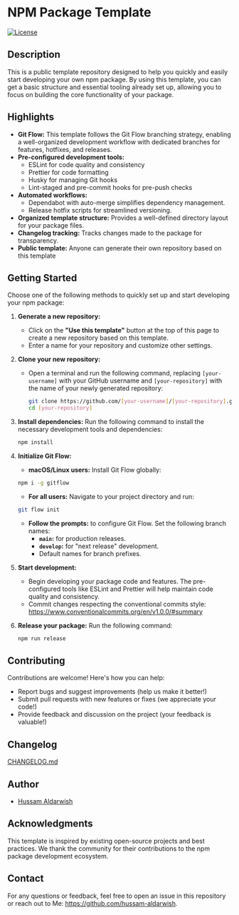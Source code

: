 # NPM Package Template

[![License](https://img.shields.io/badge/License-MIT-blue.svg)](https://opensource.org/licenses/MIT)

## Description

This is a public template repository designed to help you quickly and easily start developing your own npm package. By using this template, you can get a basic structure and essential tooling already set up, allowing you to focus on building the core functionality of your package.

## Highlights

- **Git Flow:**
  This template follows the Git Flow branching strategy, enabling a well-organized development workflow with dedicated branches for features, hotfixes, and releases.
- **Pre-configured development tools:**
  - ESLint for code quality and consistency
  - Prettier for code formatting
  - Husky for managing Git hooks
  - Lint-staged and pre-commit hooks for pre-push checks
- **Automated workflows:**
  - Dependabot with auto-merge simplifies dependency management.
  - Release hotfix scripts for streamlined versioning.
- **Organized template structure:**
  Provides a well-defined directory layout for your package files.
- **Changelog tracking:**
  Tracks changes made to the package for transparency.
- **Public template:**
  Anyone can generate their own repository based on this template

## Getting Started

Choose one of the following methods to quickly set up and start developing your npm package:

1. **Generate a new repository:**

   - Click on the **"Use this template"** button at the top of this page to create a new repository based on this template.
   - Enter a name for your repository and customize other settings.

2. **Clone your new repository:**

   - Open a terminal and run the following command, replacing `[your-username]` with your GitHub username and `[your-repository]` with the name of your newly generated repository:

     ```bash
     git clone https://github.com/[your-username]/[your-repository].git
     cd [your-repository]
     ```

3. **Install dependencies:**
   Run the following command to install the necessary development tools and dependencies:

   ```bash
   npm install
   ```

4. **Initialize Git Flow:**

   - **macOS/Linux users:** Install Git Flow globally:

   ```bash
   npm i -g gitflow
   ```

   - **For all users:** Navigate to your project directory and run:

   ```bash
   git flow init
   ```

   - **Follow the prompts:** to configure Git Flow. Set the following branch names:
     - **`main`:** for production releases.
     - **`develop`:** for "next release" development.
     - Default names for branch prefixes.

5. **Start development:**

   - Begin developing your package code and features. The pre-configured tools like ESLint and Prettier will help maintain code quality and consistency.
   - Commit changes respecting the conventional commits style: https://www.conventionalcommits.org/en/v1.0.0/#summary

6. **Release your package:**
   Run the following command:

   ```bash
   npm run release
   ```

## Contributing

Contributions are welcome! Here's how you can help:

- Report bugs and suggest improvements (help us make it better!)
- Submit pull requests with new features or fixes (we appreciate your code!)
- Provide feedback and discussion on the project (your feedback is valuable!)

## Changelog

[CHANGELOG.md](CHANGELOG.md)

## Author

- [Hussam Aldarwish](https://github.com/hussam-aldarwish)

## Acknowledgments

This template is inspired by existing open-source projects and best practices. We thank the community for their contributions to the npm package development ecosystem.

## Contact

For any questions or feedback, feel free to open an issue in this repository or reach out to Me: https://github.com/hussam-aldarwish.
